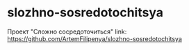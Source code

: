 # slozhno-sosredotochitsya
Проект "Сложно сосредоточиться"
link: https://github.com/ArtemFilipenya/slozhno-sosredotochitsya
